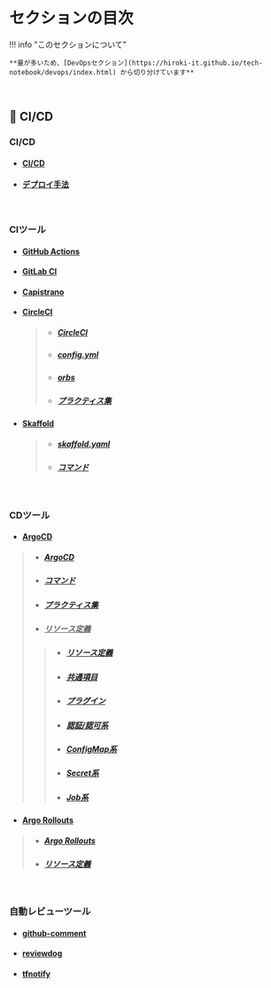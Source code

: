 # セクションの目次

!!! info "このセクションについて"

    **量が多いため、[DevOpsセクション](https://hiroki-it.github.io/tech-notebook/devops/index.html) から切り分けています**

<br>

## 🔄 CI/CD

### CI/CD

* #### [CI/CD](https://hiroki-it.github.io/tech-notebook/devops/devops_cicd.html)

* #### [デプロイ手法](https://hiroki-it.github.io/tech-notebook/devops/devops_cicd_deploy.html)

<br>

### CIツール

* #### [︎GitHub Actions](https://hiroki-it.github.io/tech-notebook/devops/devops_cicd_ci_github_actions.html)

* #### [︎GitLab CI](https://hiroki-it.github.io/tech-notebook/devops/devops_cicd_ci_gitlab_ci.html)

* #### [︎Capistrano](https://hiroki-it.github.io/tech-notebook/devops/devops_cicd_ci_capistrano.html)

* #### <u>CircleCI</u>
  > * ##### [︎CircleCI](https://hiroki-it.github.io/tech-notebook/devops/devops_cicd_ci_circleci.html)
  > * ##### [︎config.yml](https://hiroki-it.github.io/tech-notebook/devops/devops_cicd_ci_circleci_config_yml.html)
  > * ##### [︎orbs](https://hiroki-it.github.io/tech-notebook/devops/devops_cicd_ci_circleci_orbs.html)
  > * ##### [︎プラクティス集](https://hiroki-it.github.io/tech-notebook/devops/devops_cicd_ci_circleci_practices.html)

* #### <u>Skaffold</u>
  > * ##### [︎skaffold.yaml](https://hiroki-it.github.io/tech-notebook/devops/devops_cicd_ci_skaffold_yaml.html)
  > * ##### [︎コマンド](https://hiroki-it.github.io/tech-notebook/devops/devops_cicd_ci_skaffold_command.html)

<br>

### CDツール

* #### ︎<u>ArgoCD</u>
 > * ##### [︎ArgoCD](https://hiroki-it.github.io/tech-notebook/devops/devops_cicd_cd_argocd.html)
 > * ##### [コマンド](https://hiroki-it.github.io/tech-notebook/devops/devops_cicd_cd_argocd_command.html)
 > * ##### [︎プラクティス集](https://hiroki-it.github.io/tech-notebook/devops/devops_cicd_cd_argocd_practices.html)
 > * ##### ︎<u>リソース定義</u>
 > > * ##### [︎リソース定義](https://hiroki-it.github.io/tech-notebook/devops/devops_cicd_cd_argocd_resource_definition.html)
 > > * ##### [共通項目](https://hiroki-it.github.io/tech-notebook/devops/devops_cicd_cd_argocd_resource_definition_common.html)
 > > * ##### [プラグイン](https://hiroki-it.github.io/tech-notebook/devops/devops_cicd_cd_argocd_resource_definition_plugin.html)
 > > * ##### [認証/認可系](https://hiroki-it.github.io/tech-notebook/devops/devops_cicd_cd_argocd_resource_definition_auth.html)
 > > * ##### [ConfigMap系](https://hiroki-it.github.io/tech-notebook/devops/devops_cicd_cd_argocd_resource_definition_configmap.html)
 > > * ##### [Secret系](https://hiroki-it.github.io/tech-notebook/devops/devops_cicd_cd_argocd_resource_definition_secret.html)
 > > * ##### [Job系](https://hiroki-it.github.io/tech-notebook/devops/devops_cicd_cd_argocd_resource_definition_job.html)

* #### ︎<u>Argo Rollouts</u>
 > * ##### [Argo Rollouts](https://hiroki-it.github.io/tech-notebook/devops/devops_cicd_cd_argorollouts.html)
 > * ##### [︎リソース定義](https://hiroki-it.github.io/tech-notebook/devops/devops_cicd_cd_argorollouts_resource_definition.html)

<br>

### 自動レビューツール

* #### [github-comment](https://hiroki-it.github.io/tech-notebook/devops/devops_cicd_auto_review_github_comment.html)

* #### [reviewdog](https://hiroki-it.github.io/tech-notebook/devops/devops_cicd_auto_review_reviewdog.html)

* #### [︎tfnotify](https://hiroki-it.github.io/tech-notebook/devops/devops_cicd_auto_review_tfnotify.html)

<br>

